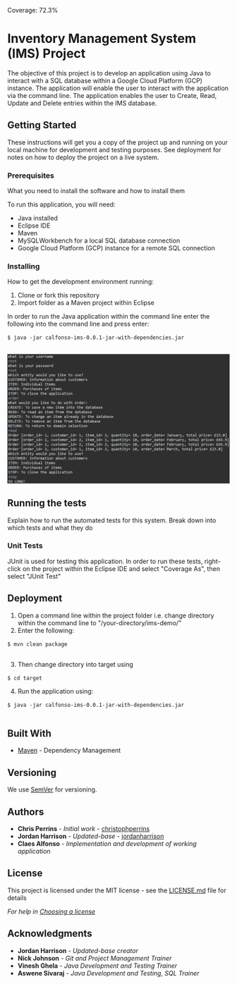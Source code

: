 Coverage: 72.3%
# Inventory Management System (IMS) Project

The objective of this project is to develop an application using Java to interact with a SQL database within a Google Cloud Platform (GCP) instance. The application will enable the user to interact with the application via the command line. The application enables the user to Create, Read, Update and Delete entries within the IMS database.

## Getting Started

These instructions will get you a copy of the project up and running on your local machine for development and testing purposes. See deployment for notes on how to deploy the project on a live system.

### Prerequisites

What you need to install the software and how to install them


To run this application, you will need:
* Java installed 
* Eclipse IDE
* Maven
* MySQLWorkbench for a local SQL database connection
* Google Cloud Platform (GCP) instance for a remote SQL connection


### Installing

How to get the development environment running:

1. Clone or fork this repository
2. Import folder as a Maven project within Eclipse

In order to run the Java application within the command line enter the following into the command line and press enter: 
```
$ java -jar calfonso-ims-0.0.1-jar-with-dependencies.jar
 
```

![](Supporting%20Documents/OrderReadScreenshot.png)

## Running the tests

Explain how to run the automated tests for this system. Break down into which tests and what they do

### Unit Tests 

JUnit is used for testing this application. In order to run these tests, right-click on the project within the Eclipse IDE and select "Coverage As", then select "JUnit Test"

## Deployment

1. Open a command line within the project folder i.e. change directory within the command line to "/your-directory/ims-demo/"
2. Enter the following:
```
$ mvn clean package
 
```
3. Then change directory into target using
```
$ cd target 
```
4. Run the application using:
```
$ java -jar calfonso-ims-0.0.1-jar-with-dependencies.jar
 
```

## Built With

* [Maven](https://maven.apache.org/) - Dependency Management

## Versioning

We use [SemVer](http://semver.org/) for versioning.

## Authors

* **Chris Perrins** - *Initial work* - [christophperrins](https://github.com/RafSobolQAC/ims-demo)
* **Jordan Harrison** - *Updated-base* - [jordanharrison](https://github.com/JHarry444/ims-demo)
* **Claes Alfonso** - *Implementation and development of working application*

## License

This project is licensed under the MIT license - see the [LICENSE.md](LICENSE.md) file for details 

*For help in [Choosing a license](https://choosealicense.com/)*

## Acknowledgments

* **Jordan Harrison** - *Updated-base creator*
* **Nick Johnson** - *Git and Project Management Trainer*
* **Vinesh Ghela** - *Java Development and Testing Trainer*
* **Aswene Sivaraj** - *Java Development and Testing, SQL Trainer*


